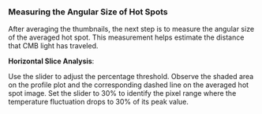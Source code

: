 ### Measuring the Angular Size of Hot Spots

After averaging the thumbnails, the next step is to measure the angular size of the averaged hot spot. This measurement helps estimate the distance that CMB light has traveled.

**Horizontal Slice Analysis**:

Use the slider to adjust the percentage threshold. Observe the shaded area on the profile plot and the corresponding dashed line on the averaged hot spot image. Set the slider to 30% to identify the pixel range where the temperature fluctuation drops to 30% of its peak value.
